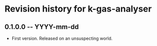 # Revision history for k-gas-analyser

## 0.1.0.0 -- YYYY-mm-dd

* First version. Released on an unsuspecting world.
